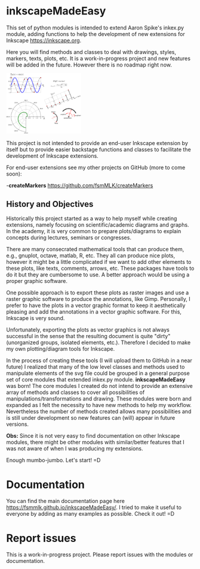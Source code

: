 # inkscapeMadeEasy

This set of python modules is intended to extend Aaron Spike's inkex.py module, adding functions to help the development of new extensions for Inkscape <https://inkscape.org>.

Here you will find methods and classes to deal with drawings, styles, markers, texts, plots, etc. It is a work-in-progress project and new features will be added in the future. However there is no roadmap right now.

<img src="docs/imagesDocs/samples_01.png" alt="Drawing" style="width: 200px;"/>

This project is not intended to provide an end-user Inkscape extension by itself but to provide easier backstage functions and classes to facilitate the development of Inkscape extensions.

For end-user extensions see my other projects on GitHub (more to come soon):

-**createMarkers**  <https://github.com/fsmMLK/createMarkers>

## History and Objectives

Historically this project started as a way to help myself while creating extensions, namely focusing on scientific/academic diagrams and graphs. In the academy, it is very common to prepare plots/diagrams to explain concepts during lectures, seminars or congresses.

There are many consecrated mathematical tools that can produce them, e.g., gnuplot, octave, matlab, R, etc. They all can produce nice plots, however it might be a little complicated if we want to add other elements to these plots, like texts, comments, arrows, etc. These packages have tools to do it but they are cumbersome to use. A better approach would be using a proper graphic software.

One possible approach is to export these plots as raster images and use a raster graphic software to produce the annotations, like Gimp. Personally, I prefer to have the plots in a vector graphic format to keep it aesthetically pleasing and add the annotations in a vector graphic software. For this, Inkscape is very sound.

Unfortunately, exporting the plots as vector graphics is not always successful in the sense that the resulting document is quite "dirty" (unorganized groups, isolated elements, etc.). Therefore I decided to make my own plotting/diagram tools for Inkscape.


In the process of creating these tools (I will upload them to GitHub in a near future) I realized that many of the low level classes and methods used to manipulate elements of the svg file could be grouped in a general purpose set of core modules that extended inkex.py module. **inkscapeMadeEasy** was born! The core modules I created do not intend to provide an extensive array of methods and classes to cover all possibilities of manipulations/transformations and drawing. These modules were born and expanded as I felt the necessity to have new methods to help my workflow. Nevertheless the number of methods created allows many possibilities and is still under development so new features can (will) appear in future versions.

**Obs:** Since it is not very easy to find documentation on other Inkscape modules, there might be other modules with similar/better features that I was not aware of when I was producing my extensions.

Enough mumbo-jumbo. Let's start! =D


# Documentation

You can find the main documentation page here <https://fsmmlk.github.io/inkscapeMadeEasy/>. I tried to make it useful to everyone by adding as many examples as possible. Check it out! =D

# Report issues

This is a work-in-progress project. Please report issues with the modules or documentation.